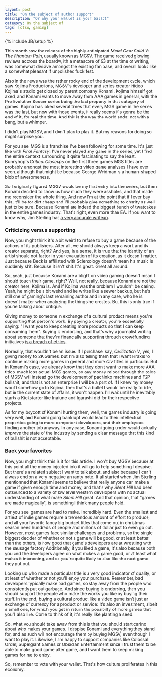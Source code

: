 ```yaml
---
layout: post
title: "On the subject of author support"
description: "Or why your wallet is your ballot"
category: On the subject of
tags: [otso, gaming]
---
```

{% include JB/setup %}

This month saw the release of the highly anticipated _Metal Gear Solid V: The Phantom Pain_, usually known as MGSV. The game received glowing reviews accross the boardw, ith a metascore of 93 at the time of writing, was somewhat divisive amongst the existing fan base, and overall looks like a somewhat pleasant if unpolished fuck fest.

Also in the news was the rather rocky end of the development cycle, which saw Kojima Productions, MGSV's developer and series creator Hideo Kojima's studio get closed by parent company Konami. Kojima himself got axed, and Konami wants to move away from AAA games in general, with the Pro Evolution Soccer series being the last property in that category of games. Kojima has joked several times that every MGS game in the series was the last, but now with those events, it really seems it's gonna be the end of it, for real this time. And this is the way the world ends: not with a bang, but a whimper.

I didn't play MGSV, and I don't plan to play it. But my reasons for doing so might surprise you.

<!-- more -->

For you see, MGS is a franchise I've been following for some time. It's just like with _Final Fantasy_: I've never played any game in the series, yet I find the entire context surrounding it quite fascinating to say the least. Bunnyhop's _Critical Closeups_ on the first three games MGS titles are probably amongst the most interesting video game analyses I have ever seen, although that might be because George Weidman is a human-shaped blob of awesomeness.

So I originally figured MGSV would be my first entry into the series, but then Konami decided to show us how much they were assholes, and that made me reconsider the whole thing. And now I'm at the point that if I ever buy this, it'll be for dirt cheap and I'll probably give something to charity as well just to be sure. Because Konami are indeed the biggest bunch of twatcakes in the entire games industry. That's right, even more than EA. If you want to know why, Jim Sterling has [a very accurate writeup](https://www.youtube.com/watch?v=uphcEJW-MDA).

### Criticizing versus supporting

Now, you might think it's a bit weird to refuse to buy a game because of the actions of its publishers. After all, we should always keep a work and its creator separate, right? And yes, in a sense, it is true that the identity of an artist should not factor in your evaluation of its creation, as it doesn't matter. Just because Beck is affiliated with Scientology doesn't mean his music is suddenly shit. Because it isn't shit. It's great. Great all around.

So, yeah, just because Konami are a blight on video gaming doesn't mean I should touch their game, right? Well, not really, because Konami are not the creator here, Kojima is. And if Kojima was the problem I wouldn't be caring. Yeah, he might be a bit weird and he writes like a sewer backup, but he's still one of gaming's last remaining author and in any case, who he is doesn't matter when analyzing the things he creates. But this is only true if you're talking about critique.

Giving money to someone in exchange of a cultural product means you're supporting that person's work. By paying a creator, you're essentially saying: "I want you to keep creating more products so that I can keep consuming them". Buying is endorsing, and that's why a journalist writing about someone that they're financially supporting through crowdfunding initiatives [is a breach of ethics](https://www.youtube.com/watch?v=4-7RLxrsJ04&t=4m6s).

Normally, that wouldn't be an issue. If I purchase, say, _Civilization V_, yes, I giving money to 2K Games, but I'm also telling them that I want Firaxis to continue making more games in general and more _Civ_ titles in particular. But in Konami's case, we already know that they don't want to make more AAA titles, much less actual MGS games, so any money raised through the sales of MGSV will instead go the development of pachinko machines and F2P bullshit, and that is not an enterprise I will be a part of. If I knew my money would somehow go to Kojima, then that's a bullet I would be ready to bite, but in the current state of affairs, it won't happen. I'll wait until he inevitably starts a Kickstarter like Inafune and Igarashi did for their respective projects.

As for my boycott of Konami hurting them, well, the games industry is going very well, and Konami going bankrupt would lead to their intellectual properties going to more competent developers, and their employees finding another job anyway. In any case, Konami going under would actually _improve_ the state of the industry by sending a clear message that this kind of bullshit is not acceptable.

### Back your favorites

Now, you might think this is it for this article. I won't buy MGSV because at this point all the money injected into it will go to help something I despise. But there's a related subject I want to talk about, and also because I can't always end on a very negative an ranty note. It all started when Jim Sterling mentionned that Konami seems to believe that really anyone can make a game if given enough time and money, and that's why _Silent Hill_ had been outsourced to a variety of low level Western developers with no actual understanding of what make _Silent Hill_ great. And that opinion, that "games are made magically", is something I think many people hold.

For you see, games are hard to make. Incredibly hard. Even the smallest and artiest of indie games require a tremendous amount of effort to produce, and all your favorite fancy big budget titles that come out in christmas season need hundreds of people and millions of dollar just to even go out. However, most games face similar challenges and problems, so the single biggest decider of whether or not a game will be good, or at least better than the others, is how good that game's developers are at wrestling with the sausage factory Additionally, if you liked a game, it's also because both you and the developers agree on what makes a game good, or at least what makes it interesting, and so you're quite likely to also like the next game they put out.

Looking up who made a particular title is a very good indicator of quality, or at least of whether or not you'll enjoy your purchase. Remember, bad developers typically make bad games, so stay away from the people who consistently put out garbage. And since buying is endorsing, then you should support the people who make the works you like by buying their stuff. In the end, buying a cultural product like a video game isn't just an exchange of currency for a product or service: it's also an investment, albeit a small one, for which you get in return the possibilty of more games that you'll also like. Come to think of it, it's really like planting a seed.

So, what you should take away from this is that you should start caring about _who_ makes your games. I despise Konami and everything they stand for, and as such will not encourage them by buying MGSV, even though I want to play it. Likewise, I am happy to support companies like Colossal Order, Supergiant Games or Obsidian Entertainment since I trust them to be able to make good game after game, and I want them to keep making games for me to enjoy.

So, remember to vote with your wallet. That's how culture proliferates in this economy.